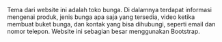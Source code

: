 Tema dari website ini adalah toko bunga. Di dalamnya terdapat informasi mengenai produk, jenis bunga apa saja yang tersedia, video ketika membuat buket bunga, dan kontak yang bisa dihubungi, seperti email dan nomor telepon.
Website ini sebagian besar menggunakan Bootstrap.
